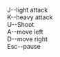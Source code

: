 J--light attack    
K--heavy attack    
U--Shoot    
A--move left    
D--move right    
Esc--pause    
